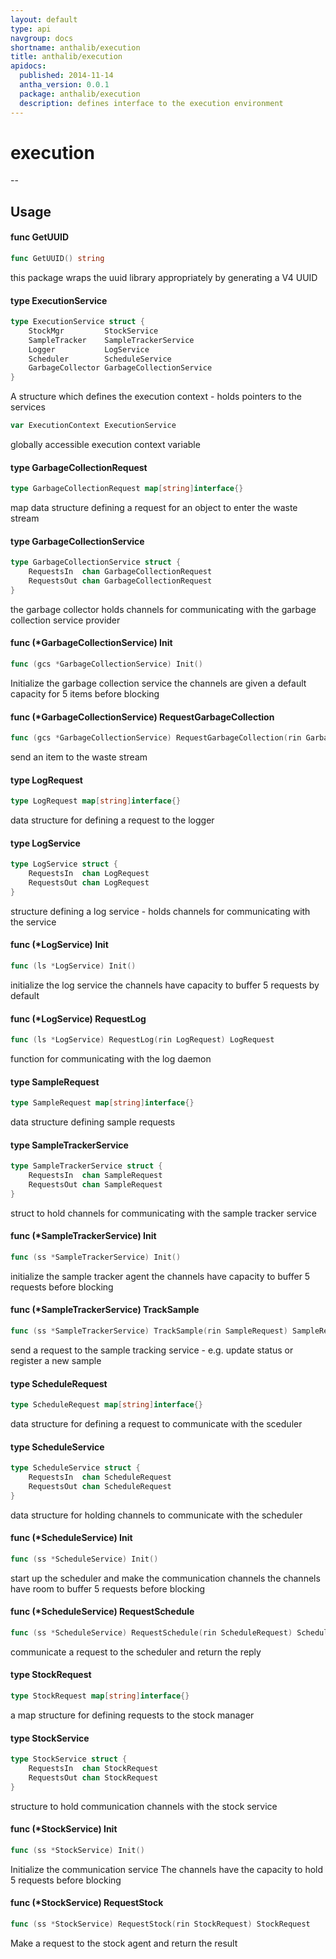```yaml
---
layout: default
type: api
navgroup: docs
shortname: anthalib/execution
title: anthalib/execution
apidocs:
  published: 2014-11-14
  antha_version: 0.0.1
  package: anthalib/execution
  description: defines interface to the execution environment
---
```

# execution
--


## Usage

#### func  GetUUID

```go
func GetUUID() string
```
this package wraps the uuid library appropriately by generating a V4 UUID

#### type ExecutionService

```go
type ExecutionService struct {
	StockMgr         StockService
	SampleTracker    SampleTrackerService
	Logger           LogService
	Scheduler        ScheduleService
	GarbageCollector GarbageCollectionService
}
```

A structure which defines the execution context - holds pointers to the services

```go
var ExecutionContext ExecutionService
```
globally accessible execution context variable

#### type GarbageCollectionRequest

```go
type GarbageCollectionRequest map[string]interface{}
```

map data structure defining a request for an object to enter the waste stream

#### type GarbageCollectionService

```go
type GarbageCollectionService struct {
	RequestsIn  chan GarbageCollectionRequest
	RequestsOut chan GarbageCollectionRequest
}
```

the garbage collector holds channels for communicating with the garbage
collection service provider

#### func (*GarbageCollectionService) Init

```go
func (gcs *GarbageCollectionService) Init()
```
Initialize the garbage collection service the channels are given a default
capacity for 5 items before blocking

#### func (*GarbageCollectionService) RequestGarbageCollection

```go
func (gcs *GarbageCollectionService) RequestGarbageCollection(rin GarbageCollectionRequest) GarbageCollectionRequest
```
send an item to the waste stream

#### type LogRequest

```go
type LogRequest map[string]interface{}
```

data structure for defining a request to the logger

#### type LogService

```go
type LogService struct {
	RequestsIn  chan LogRequest
	RequestsOut chan LogRequest
}
```

structure defining a log service - holds channels for communicating with the
service

#### func (*LogService) Init

```go
func (ls *LogService) Init()
```
initialize the log service the channels have capacity to buffer 5 requests by
default

#### func (*LogService) RequestLog

```go
func (ls *LogService) RequestLog(rin LogRequest) LogRequest
```
function for communicating with the log daemon

#### type SampleRequest

```go
type SampleRequest map[string]interface{}
```

data structure defining sample requests

#### type SampleTrackerService

```go
type SampleTrackerService struct {
	RequestsIn  chan SampleRequest
	RequestsOut chan SampleRequest
}
```

struct to hold channels for communicating with the sample tracker service

#### func (*SampleTrackerService) Init

```go
func (ss *SampleTrackerService) Init()
```
initialize the sample tracker agent the channels have capacity to buffer 5
requests before blocking

#### func (*SampleTrackerService) TrackSample

```go
func (ss *SampleTrackerService) TrackSample(rin SampleRequest) SampleRequest
```
send a request to the sample tracking service - e.g. update status or register a
new sample

#### type ScheduleRequest

```go
type ScheduleRequest map[string]interface{}
```

data structure for defining a request to communicate with the sceduler

#### type ScheduleService

```go
type ScheduleService struct {
	RequestsIn  chan ScheduleRequest
	RequestsOut chan ScheduleRequest
}
```

data structure for holding channels to communicate with the scheduler

#### func (*ScheduleService) Init

```go
func (ss *ScheduleService) Init()
```
start up the scheduler and make the communication channels the channels have
room to buffer 5 requests before blocking

#### func (*ScheduleService) RequestSchedule

```go
func (ss *ScheduleService) RequestSchedule(rin ScheduleRequest) ScheduleRequest
```
communicate a request to the scheduler and return the reply

#### type StockRequest

```go
type StockRequest map[string]interface{}
```

a map structure for defining requests to the stock manager

#### type StockService

```go
type StockService struct {
	RequestsIn  chan StockRequest
	RequestsOut chan StockRequest
}
```

structure to hold communication channels with the stock service

#### func (*StockService) Init

```go
func (ss *StockService) Init()
```
Initialize the communication service The channels have the capacity to hold 5
requests before blocking

#### func (*StockService) RequestStock

```go
func (ss *StockService) RequestStock(rin StockRequest) StockRequest
```
Make a request to the stock agent and return the result

